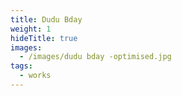 ```yaml
---
title: Dudu Bday
weight: 1
hideTitle: true
images:
  - /images/dudu bday -optimised.jpg
tags:
  - works
---
```

